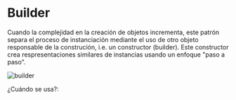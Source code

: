 # Builder
Cuando la complejidad en la creación de objetos incrementa, este patrón separa el proceso de instanciación mediante el uso de otro objeto responsable de la construción, i.e. un constructor (builder).
Este constructor crea respresentaciones similares de instancias usando un enfoque "paso a paso".

![builder](http://www.plantuml.com/plantuml/proxy?cache=no&src=https://raw.githubusercontent.com/paguerre3/creational-patterns/main/cp-samples/src/cp/samples/builder/_builder-diagram.iuml)

¿Cuándo se usa?: